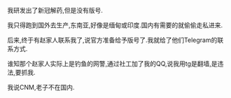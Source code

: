 我研发出了新冠解药,但是没有版号.

我只得跑到国外去生产,东南亚,好像是缅甸或印度.国内有需要的就偷偷走私进来.

后来,终于有赵家人联系我了,说官方准备给予版号了.我就给了他们Telegram的联系方式.

谁知那个赵家人实际上是钓鱼的网警,通过社工加了我的QQ,说我用tg是翻墙,是违法,要抓我.

我说CNM,老子不在国内.

